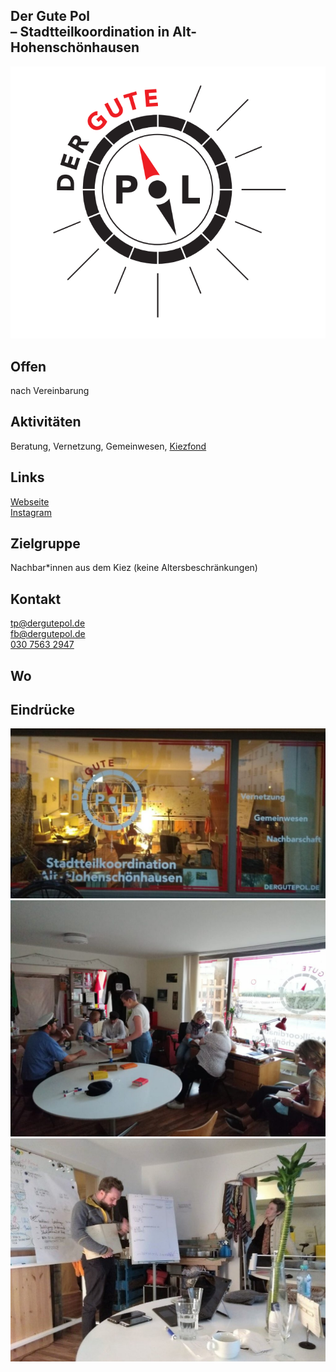 ## Der Gute Pol<br> – Stadtteilkoordination in Alt-Hohenschönhausen
<img id="topmedia" src="/Begegnungen/Images/GutePol/GPlogo.png" />

## Offen
nach Vereinbarung

## Aktivitäten
<p id="activities">
Beratung, Vernetzung, Gemeinwesen, <a class="external_link" href="https://www.dergutepol.de/kiezfonds/" target="_blank">Kiezfond</a>
</p>

## Links
<a class="external_link" href="http://www.dergutepol.de">Webseite</a><br>
<a class="external_link" href="https://www.instagram.com/der_gute_pol/">Instagram</a>

## Zielgruppe
Nachbar*innen aus dem Kiez (keine Altersbeschränkungen)

## Kontakt
[tp@dergutepol.de](mailto:tp@dergutepol.de)<br>
[fb@dergutepol.de](mailto:fb@dergutepol.de)<br>
<a href="tel:+493075632947">030 7563 2947</a><br>

## Wo
<div id="gmap"></div>
<script>window.onload = showMap('Küstriner Straße 39, 13055, Berlin', 0, 'gmap_mini')</script>

## Eindrücke
<div class="mediacontainer">
  <img src="/Begegnungen/Images/GutePol/GP1.jpg" />
  <img src="/Begegnungen/Images/GutePol/GP2.jpeg" />
  <img src="/Begegnungen/Images/GutePol/GP3.jpg" />
</div>


